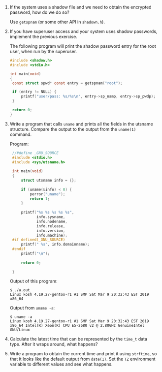 1. If the system uses a shadow file and we need to obtain the encrypted
   password, how do we do so?

   Use `getspnam` (or some other API in `shadown.h`).

2. If you have superuser access and your system uses shadow passwords,
   implement the previous exercise.

   The following program will print the shadow password entry for the root user,
   when run by the superuser.

   ```c
   #include <shadow.h>
   #include <stdio.h>
   
   int main(void)
   {
   	const struct spwd* const entry = getspnam("root");
   
   	if (entry != NULL) {
   		printf("user/pass: %s/%s\n", entry->sp_namp, entry->sp_pwdp);
   	}
   
   	return 0;
   }
   ```

3. Write a program that calls `uname` and prints all the fields in the
   utsname structure. Compare the output to the output from the `uname(1)`
   command.

   Program:

   ```c
    //#define _GNU_SOURCE
    #include <stdio.h>
    #include <sys/utsname.h>
    
    int main(void)
    {
    	struct utsname info = {};
    
    	if (uname(&info) < 0) {
    		perror("uname");
    		return 1;
    	}
    
    	printf("%s %s %s %s %s",
    	       info.sysname,
    	       info.nodename,
    	       info.release,
    	       info.version,
    	       info.machine);
    #if defined(_GNU_SOURCE)
    	printf(" %s", info.domainname);
    #endif
    	printf("\n");
    
    	return 0;
    
    }
   ```

   Output of this program:

   ```
   $ ./a.out
   Linux kosh 4.19.27-gentoo-r1 #1 SMP Sat Mar 9 20:32:43 EST 2019 x86_64
   ```

   Output from `uname -a`:

   ```
   $ uname -a
   Linux kosh 4.19.27-gentoo-r1 #1 SMP Sat Mar 9 20:32:43 EST 2019 x86_64 Intel(R) Xeon(R) CPU E5-2680 v2 @ 2.80GHz GenuineIntel GNU/Linux
   ```

4. Calculate the latest time that can be represented by the `time_t` data type.
   After it wraps around, what happens?

5. Write a program to obtain the current time and print it using `strftime`,
   so that it looks like the default output from `date(1)`. Set the `TZ`
   environment variable to different values and see what happens.

